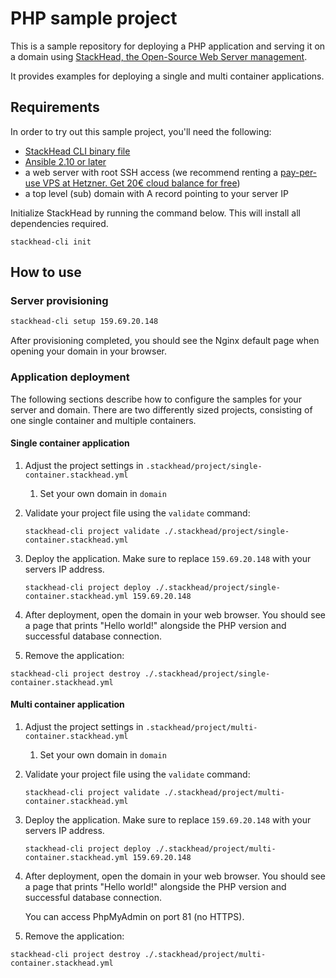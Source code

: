 # PHP sample project

This is a sample repository for deploying a PHP application and serving it on a domain using [StackHead, the Open-Source Web Server management](https://github.com/getstackhead/deployment).

It provides examples for deploying a single and multi container applications.

## Requirements

In order to try out this sample project, you'll need the following:

* [StackHead CLI binary file](https://github.com/getstackhead/stackhead-cli/releases)
* [Ansible 2.10 or later](https://docs.ansible.com/ansible/latest/installation_guide/intro_installation.html)
* a web server with root SSH access (we recommend renting a [pay-per-use VPS at Hetzner. Get 20€ cloud balance for free](https://hetzner.cloud/?ref=n7H3qhWcZ2QS))
* a top level (sub) domain with A record pointing to your server IP

Initialize StackHead by running the command below.
This will install all dependencies required.

```shell script
stackhead-cli init
```

## How to use

### Server provisioning

```bash
stackhead-cli setup 159.69.20.148
```

After provisioning completed, you should see the Nginx default page when opening your domain in your browser.

### Application deployment

The following sections describe how to configure the samples for your server and domain.
There are two differently sized projects, consisting of one single container and multiple containers.

#### Single container application

1. Adjust the project settings in `.stackhead/project/single-container.stackhead.yml`
   1. Set your own domain in `domain`

2. Validate your project file using the `validate` command:
   ```shell script
   stackhead-cli project validate ./.stackhead/project/single-container.stackhead.yml
   ```

3. Deploy the application. Make sure to replace `159.69.20.148` with your servers IP address.
    ```shell script
    stackhead-cli project deploy ./.stackhead/project/single-container.stackhead.yml 159.69.20.148
    ```

4. After deployment, open the domain in your web browser. You should see a page that prints "Hello world!" alongside the PHP version and successful database connection.

5. Remove the application:

```shell script
stackhead-cli project destroy ./.stackhead/project/single-container.stackhead.yml
```

#### Multi container application

1. Adjust the project settings in `.stackhead/project/multi-container.stackhead.yml`
   1. Set your own domain in `domain`

3. Validate your project file using the `validate` command:
   ```shell script
   stackhead-cli project validate ./.stackhead/project/multi-container.stackhead.yml
   ```

3. Deploy the application. Make sure to replace `159.69.20.148` with your servers IP address.
    ```shell script
    stackhead-cli project deploy ./.stackhead/project/multi-container.stackhead.yml 159.69.20.148
    ```

4. After deployment, open the domain in your web browser.
You should see a page that prints "Hello world!" alongside the PHP version and successful database connection.

    You can access PhpMyAdmin on port 81 (no HTTPS).

5. Remove the application:

```shell script
stackhead-cli project destroy ./.stackhead/project/multi-container.stackhead.yml
```
